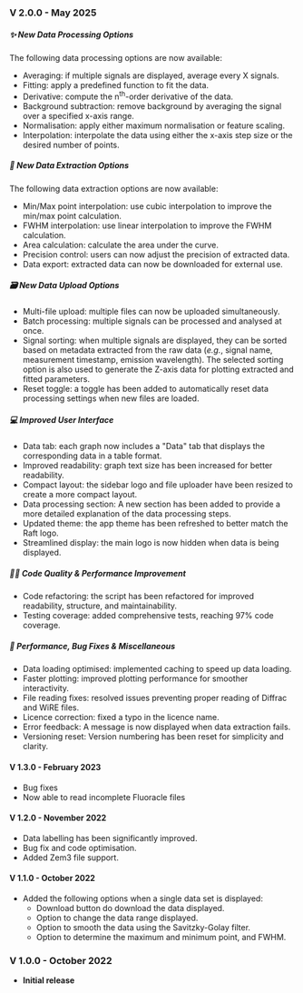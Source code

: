 ### V 2.0.0 - May 2025

##### ✨ New Data Processing Options
The following data processing options are now available:
* Averaging: if multiple signals are displayed, average every X signals.
* Fitting: apply a predefined function to fit the data.
* Derivative: compute the n<sup>th</sup>-order derivative of the data.
* Background subtraction: remove background by averaging the signal over a specified x-axis range.
* Normalisation: apply either maximum normalisation or feature scaling.
* Interpolation: interpolate the data using either the x-axis step size or the desired number of points.

##### 🌟 New Data Extraction Options
The following data extraction options are now available:
* Min/Max point interpolation: use cubic interpolation to improve the min/max point calculation.
* FWHM interpolation: use linear interpolation to improve the FWHM calculation.
* Area calculation: calculate the area under the curve.
* Precision control: users can now adjust the precision of extracted data.
* Data export: extracted data can now be downloaded for external use.

##### 🗃 New Data Upload Options
* Multi-file upload: multiple files can now be uploaded simultaneously.
* Batch processing: multiple signals can be processed and analysed at once.
* Signal sorting: when multiple signals are displayed, they can be sorted based on metadata extracted from the raw data 
  (*e.g.*, signal name, measurement timestamp, emission wavelength). The selected sorting option is also used to 
  generate the Z-axis data for plotting extracted and fitted parameters.
* Reset toggle: a toggle has been added to automatically reset data processing settings when new files are loaded.

##### 💻 Improved User Interface
* Data tab: each graph now includes a "Data" tab that displays the corresponding data in a table format.
* Improved readability: graph text size has been increased for better readability.
* Compact layout: the sidebar logo and file uploader have been resized to create a more compact layout.
* Data processing section: A new section has been added to provide a more detailed explanation of the data processing steps.
* Updated theme: the app theme has been refreshed to better match the Raft logo.
* Streamlined display: the main logo is now hidden when data is being displayed.

##### 👨‍💻 Code Quality & Performance Improvement
* Code refactoring: the script has been refactored for improved readability, structure, and maintainability.
* Testing coverage: added comprehensive tests, reaching 97% code coverage.

##### 🐛 Performance, Bug Fixes & Miscellaneous
* Data loading optimised: implemented caching to speed up data loading.
* Faster plotting: improved plotting performance for smoother interactivity.
* File reading fixes: resolved issues preventing proper reading of Diffrac and WiRE files.
* Licence correction: fixed a typo in the licence name.
* Error feedback: A message is now displayed when data extraction fails.
* Versioning reset: Version numbering has been reset for simplicity and clarity.

#### V 1.3.0 - February 2023 
* Bug fixes
* Now able to read incomplete Fluoracle files
  
#### V 1.2.0 - November 2022
* Data labelling has been significantly improved.
* Bug fix and code optimisation.
* Added Zem3 file support.

#### V 1.1.0 - October 2022
* Added the following options when a single data set is displayed:
    * Download button do download the data displayed.
    * Option to change the data range displayed.
    * Option to smooth the data using the Savitzky-Golay filter.
    * Option to determine the maximum and minimum point, and FWHM.

### V 1.0.0 - October 2022
* **Initial release**
